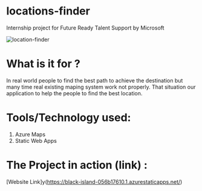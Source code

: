 # locations-finder
Internship project for Future Ready Talent Support by Microsoft

![location-finder](https://user-images.githubusercontent.com/66455423/165452082-0f741a33-2f9d-4730-ba35-34ba939971bc.png)


# What is it for ?
In real world people to find the best path to achieve the destination but many time real existing maping system work not properly. That situation our application to help the people to find the best location.

# Tools/Technology used:
  1. Azure Maps
  2. Static Web Apps

# The Project in action (link) :
[Website Link]y(https://black-island-056b17610.1.azurestaticapps.net/)
